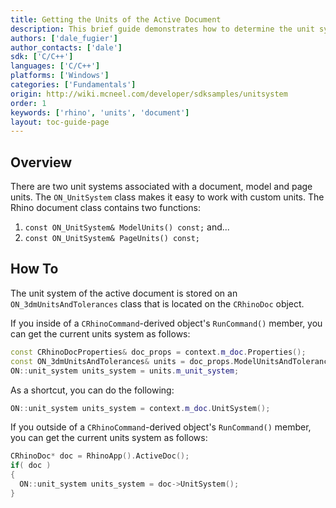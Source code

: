 ```yaml
---
title: Getting the Units of the Active Document
description: This brief guide demonstrates how to determine the unit system of the active document.
authors: ['dale_fugier']
author_contacts: ['dale']
sdk: ['C/C++']
languages: ['C/C++']
platforms: ['Windows']
categories: ['Fundamentals']
origin: http://wiki.mcneel.com/developer/sdksamples/unitsystem
order: 1
keywords: ['rhino', 'units', 'document']
layout: toc-guide-page
---
```


 
## Overview

There are two unit systems associated with a document, model and page units.  The `ON_UnitSystem` class makes it easy to work with custom units.  The Rhino document class contains two functions:

1. `const ON_UnitSystem& ModelUnits() const;` and...
1. `const ON_UnitSystem& PageUnits() const;`

## How To

The unit system of the active document is stored on an `ON_3dmUnitsAndTolerances` class that is located on the `CRhinoDoc` object.

If you inside of a `CRhinoCommand`-derived object's `RunCommand()` member, you can get the current units system as follows:

```cpp
const CRhinoDocProperties& doc_props = context.m_doc.Properties();
const ON_3dmUnitsAndTolerances& units = doc_props.ModelUnitsAndTolerances();
ON::unit_system units_system = units.m_unit_system;
```

As a shortcut, you can do the following:

```cpp
ON::unit_system units_system = context.m_doc.UnitSystem();
```

If you outside of a `CRhinoCommand`-derived object's `RunCommand()` member, you can get the current units system as follows:

```cpp
CRhinoDoc* doc = RhinoApp().ActiveDoc();
if( doc )
{
  ON::unit_system units_system = doc->UnitSystem();
}
```
